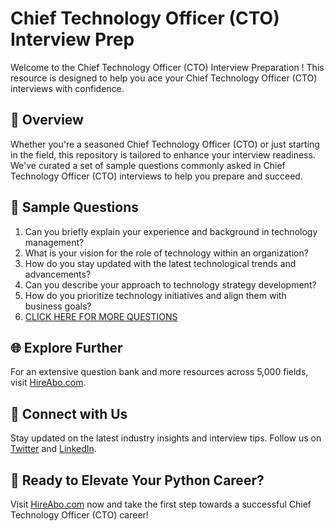 # Chief Technology Officer (CTO) Interview Prep

Welcome to the Chief Technology Officer (CTO) Interview Preparation ! This resource is designed to help you ace your Chief Technology Officer (CTO) interviews with confidence.

## 🚀 Overview

Whether you're a seasoned Chief Technology Officer (CTO) or just starting in the field, this repository is tailored to enhance your interview readiness. We've curated a set of sample questions commonly asked in Chief Technology Officer (CTO) interviews to help you prepare and succeed.

## 📝 Sample Questions

1. Can you briefly explain your experience and background in technology management?
2. What is your vision for the role of technology within an organization?
3. How do you stay updated with the latest technological trends and advancements?
4. Can you describe your approach to technology strategy development?
5. How do you prioritize technology initiatives and align them with business goals?
6. [CLICK HERE FOR MORE QUESTIONS](https://hireabo.com/job/1_4_48/Chief%20Technology%20Officer%20CTO)

## 🌐 Explore Further

For an extensive question bank and more resources across 5,000 fields, visit [HireAbo.com](https://www.hireabo.com).

## 📱 Connect with Us

Stay updated on the latest industry insights and interview tips. Follow us on [Twitter](https://twitter.com/hireabo) and [LinkedIn](https://www.linkedin.com/in/hire-abo-3609972a8/).

## 🚀 Ready to Elevate Your Python Career?

Visit [HireAbo.com](https://www.hireabo.com) now and take the first step towards a successful Chief Technology Officer (CTO) career!
